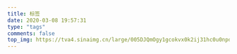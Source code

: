```yaml
---
title: 标签
date: 2020-03-08 19:57:31
type: "tags"
comments: false
top_img: https://tva4.sinaimg.cn/large/005DJQmOgy1gcokvx0k2ij31hc0u0npd.jpg
---
```

